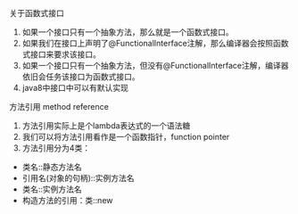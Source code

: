 关于函数式接口
 1. 如果一个接口只有一个抽象方法，那么就是一个函数式接口。
 2. 如果我们在接口上声明了@FunctionalInterface注解，那么编译器会按照函数式接口来要求该接口。
 3. 如果一个接口只有一个抽象方法，但没有@FunctionalInterface注解，编译器依旧会任务该接口为函数式接口。
 4. java8中接口中可以有默认实现
 
方法引用 method reference
 1. 方法引用实际上是个lambda表达式的一个语法糖
 2. 我们可以将方法引用看作是一个函数指针，function pointer
 3. 方法引用分为4类：
   * 类名::静态方法名
   * 引用名(对象的句柄)::实例方法名
   * 类名::实例方法名
   * 构造方法的引用：类::new        
   
 
 
 
 